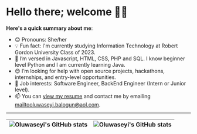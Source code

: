 # Hello there; welcome 👋🏾

**Here's a quick summary about me**:

- 😊 Pronouns: She/her
- 💡 Fun fact: I'm currently studying Information Technology at Robert Gordon University Class of 2023.
- 🌱 I’m versed in Javascript, HTML, CSS, PHP and SQL. I know beginner level Python and I am currently learning Java.
- 😊 I’m looking for help with open source projects, hackathons, internships, and entry-level opportunities.
- 💼 Job interests: Software Engineer, BackEnd Engineer (Intern or Junior level).
- 📫 You can [view my resume](https://1drv.ms/b/s!AtbF9lIqG_-hhbRIcfHJ5fXcht9j7w?e=Rh6US0) and contact me by emailing mailtooluwaseyi.balogun@aol.com.

---

| <img align="center" src="https://github-readme-stats.vercel.app/api?username=abebsko&show_icons=true&include_all_commits=true&hide_border=true" alt="Oluwaseyi's GitHub stats" /> | <img align="center" src="https://github-readme-stats.vercel.app/api/top-langs/?username=abebsko&langs_count=8&layout=compact&hide_border=true" alt="Oluwaseyi's GitHub stats" /> |
| ------------- | ------------- |
